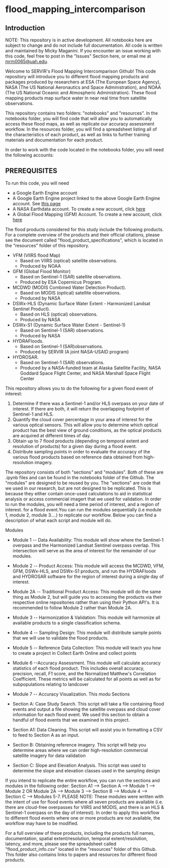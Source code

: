 # flood_mapping_intercomparison

## **Introduction**

NOTE: This repository is in active development. All notebooks here are subject to change and do not include full documentation. All code is written and maintained by Micky Maganini. If you encounter an issue working with this code, feel free to post in the "Issues" Section here, or email me at mrm0065@uah.edu.

Welcome to SERVIR's Flood Mapping Intercomparison Github! This code repository will introduce you to different flood mapping products and packages produced by researchers at ESA (The European Space Agency), NASA (The US National Aeronautics and Space Administration), and NOAA (The US National Oceanic and Atmospheric Administration). These flood mapping products map surface water in near real time from satellite observations.

This repository contains two folders: "notebooks" and "resources". In the notebooks folder, you will find code that will allow you to automatically access these flood maps, as well as replicate our accuracy assessment workflow. In the resources folder, you will find a spreadsheet listing all of the characteristics of each product, as well as links to further training materials and documentation for each product. 

In order to work with the code located in the notebooks folder, you will need the following accounts:

## **PREREQUISITES** 

To run this code, you will need 
* a Google Earth Engine account
* A Google Earth Engine project linked to the above Google Earth Engine account. See [this page](https://developers.google.com/earth-engine/guides/access)
* A NASA Earthdata account. To create a new account, click [here](https://urs.earthdata.nasa.gov/users/new)
* A Global Flood Mapping (GFM) Account. To create a new account, click [here](https://portal.gfm.eodc.eu/register)

The flood products considered for this study include the following products. For a complete overview of the products and their official citations, please see the document called "flood_product_specifications", which is located in the "resources" folder of this repository. 

* VFM (VIIRS flood Map)
     * Based on VIIRS (optical) satellite observations.
     * Produced by NOAA
* GFM (Global Flood Monitor)
     * Based on Sentinel-1 (SAR) satellite observations.
     * Produced by ESA Copernicus Program. 
* MCDWD (MODIS Combined Water Detection Product).
     * Based on MODIS (optical) satellite observations.
     * Produced by NASA
* DSWx-HLS (Dynamic Surface Water Extent - Harmonized Landsat Sentinel Product).
     * Based on HLS (optical) observations.
     * Produced by NASA 
* DSWx-S1 (Dynamic Surface Water Extent - Sentinel-1)
    * Based on Sentinel-1 (SAR) observations.
    * Produced by NASA
* HYDRAFloods.
     * Based on Sentinel-1 (SAR)observations.
     * Produced by SERVIR (A joint NASA-USAID program)
* HYDROSAR.
     * Based on Sentinel-1 (SAR) observations.
     * Produced by a NASA-funded team at Alaska Satellite Facility, NASA Goddard Space Flight Center, and NASA
       Marshall Space Flight Center


This repository allows you to do the following for a given flood event of interest: 
  1. Determine if there was a Sentinel-1 and/or HLS overpass on your date of interest. If there are both, it will return the overlapping footprint of Sentinel-1 and HLS.
  2. Quantify the cloud cover percentage in your area of interest for the various optical sensors. This will allow you to determine which optical product has the best view of ground conditions, as the optical products are acquired at different times of day.
  3. Obtain up to 7 flood products (depending on temporal extent and resolution of products) for a given day during a flood event.
  4.  Distribute sampling points in order to evaluate the accuracy of the various flood products based on reference data obtained from high-resolution imagery.

The repository consists of both "sections" and "modules". Both of these are .ipynb files and can be found in the notebooks folder of the Github. The "modules" are designed to be reused by you. The "sections" are code that we used in our research, but are not designed to be replicated. This is because they either contain once-used calculations to aid in statistical analysis or access commercial imagert that we used for validation. In order to run the modules, you will need a time period of interest, and a region of interest. for a flood event.You can run the modules sequentially (i.e module 1, module 2, module 3....) to replicate our workflow. Below you can find a description of what each script and module will do. 

Modules

* Module 1 -- Data Availability: This module will show where the Sentinel-1 overpass and the Harmonized Landsat Sentinel overpass overlap. This intersection will serve as the area of interest for the remainder of our modules. 
* Module 2 -- Product Access: This module will access the MCDWD, VFM, GFM, DSWx-HLS, and DSWx-S1 products, and run the HYDRAFloods and HYDROSAR software for the region of interest during a single day of interest.
* Module 2A -- Traditional Product Access: This module will do the same thing as Module 2, but will guide you to accessing the products via their respective online repositories rather than using their Python API's. It is recommended to follow Module 2 rather than Module 2A. 
* Module 3 -- Harmonization & Validation: This module will harmonize all available products to a single classification schema.
* Module 4 -- Sampling Design: This module will distribute sample points that we will use to validate the flood products.
* Module 5 -- Reference Data Collection: This module will teach you how to create a project in Collect Earth Online and collect points
* Module 6 --Accuracy Assessment. This module will calculate accuracy statistics of each flood product. This includes overall accuracy, precision, recall, F1 score, and the Normalized Matthew's Correlation Coefficient. These metrics will be calculated for all points as well as for subpopulations relating to landcover
* Module 7 -- Accuracy Visualization. This modu
Sections

* Section A: Case Study Search. This script will take a file containing flood events and output a file showing the satellite overpass and cloud cover information for each flood event. We used this section to obtain a handful of flood events that we examined in this project.
* Section A1: Data Cleaning. This script will assist you in formatting a CSV to feed to Section A as an input. 
* Section B: Obtaining reference imagery. This script will help you determine areas where we can order high-resolution commercial satellite imagery for data validation
* Section C: Slope and Elevation Analysis. This script was used to determine the slope and elevation classes used in the sampling design


If you intend to replicate the entire workflow, you can run the sections and modules in the following order: Section A1 --> Section A --> Module 1 --> Module 2 OR Module 2A --> Module 3 --> Section B --> Module 4 --> Section C --> Modules 5-7. PLEASE NOTE: These modules were written with the intent of use for flood events where all seven products are available (i.e. there are cloud-free overpasses for VIIRS and MODIS, and there is an HLS & Sentinel-1 overpass on the day of interest). In order to apply this workflow to different flood events where one or more products are not available, the workflow may have to be modified. 

  For a full overview of these products, including the products full names, documentation, spatial extent/resolution, temporal extent/resolution, latency, and more, please see the spreadsheet called "flood_product_info.csv" located in the "resources" folder of this Github. This folder also contains links to papers and resources for different flood products. 
